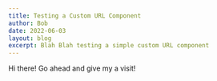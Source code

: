 ```yaml
---
title: Testing a Custom URL Component
author: Bob
date: 2022-06-03
layout: blog
excerpt: Blah Blah testing a simple custom URL component
---
```


<script>
import NewWindowUrl from '$lib/blog-components/NewWindowUrl.svelte'
</script>

Hi there! Go ahead and give my <NewWindowUrl url="https://www.jvp.design" description="main site" /> a visit!